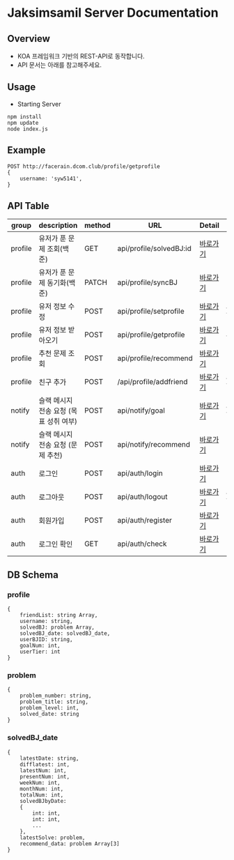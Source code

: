 # Jaksimsamil Server Documentation

## Overview

- KOA 프레임워크 기반의 REST-API로 동작합니다.
- API 문서는 아래를 참고해주세요.

## Usage

- Starting Server

```
npm install
npm update
node index.js
```

## Example

```
POST http://facerain.dcom.club/profile/getprofile
{
    username: 'syw5141',
}
```

## API Table

| group   | description                            | method | URL                     | Detail                                 | Auth      |
| ------- | -------------------------------------- | ------ | ----------------------- | -------------------------------------- | --------- |
| profile | 유저가 푼 문제 조회(백준)              | GET    | api/profile/solvedBJ:id | [바로가기](/src/api/profile/README.md) | None      |
| profile | 유저가 푼 문제 동기화(백준)            | PATCH  | api/profile/syncBJ      | [바로가기](/src/api/profile/README.md) | None      |
| profile | 유저 정보 수정                         | POST   | api/profile/setprofile  | [바로가기](/src/api/profile/README.md) | JWT TOKEN |
| profile | 유저 정보 받아오기                     | POST   | api/profile/getprofile  | [바로가기](/src/api/profile/README.md) | JWT       |
| profile | 추천 문제 조회                         | POST   | api/profile/recommend   | [바로가기](/src/api/profile/README.md) | None      |
| profile | 친구 추가                              | POST   | /api/profile/addfriend  | [바로가기](/src/api/profile/README.md) | JWT TOKEN |
| notify  | 슬랙 메시지 전송 요청 (목표 성취 여부) | POST   | api/notify/goal         | [바로가기](/src/api/notify/README.md)  | Jwt Token |
| notify  | 슬랙 메시지 전송 요청 (문제 추천)      | POST   | api/notify/recommend    | [바로가기](/src/api/notify/README.md)  | None      |
| auth    | 로그인                                 | POST   | api/auth/login          | [바로가기](/src/api/auth/README.md)    | None      |
| auth    | 로그아웃                               | POST   | api/auth/logout         | [바로가기](/src/api/auth/README.md)    | JWT Token |
| auth    | 회원가입                               | POST   | api/auth/register       | [바로가기](/src/api/auth/README.md)    | None      |
| auth    | 로그인 확인                            | GET    | api/auth/check          | [바로가기](/src/api/auth/README.md)    | None      |

## DB Schema

### profile
```
{
    friendList: string Array,
    username: string,
    solvedBJ: problem Array,
    solvedBJ_date: solvedBJ_date,
    userBJID: string,
    goalNum: int,
    userTier: int
}
```

### problem
```
{
    problem_number: string,
    problem_title: string,
    problem_level: int,
    solved_date: string
}
```

### solvedBJ_date
```
{
    latestDate: string,
    difflatest: int,
    latestNum: int,
    presentNum: int,
    weekNum: int,
    monthNum: int,
    totalNum: int,
    solvedBJbyDate: 
    {
        int: int,
        int: int,
        ...
    },
    latestSolve: problem,
    recommend_data: problem Array[3]
}
```